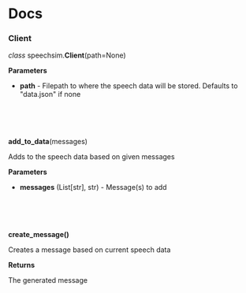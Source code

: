 # Docs

### Client
*class* speechsim.**Client**(path=None)

**Parameters**
- **path** - Filepath to where the speech data will be stored. Defaults to "data.json" if none
<br>
<br>
<br>

**add_to_data**(messages)

Adds to the speech data based on given messages

**Parameters**
- **messages** (List[str], str) - Message(s) to add
<br>
<br>
<br>

**create_message()**

Creates a message based on current speech data

**Returns**

The generated message